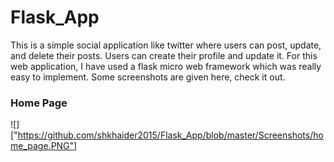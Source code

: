 # Flask_App

This is a simple social application like twitter where users can post, update, and delete their posts.
Users can create their profile and update it.
For this web application, I have used a flask micro web framework which was really easy to implement.
Some screenshots are given here, check it out.

### Home Page
![]["https://github.com/shkhaider2015/Flask_App/blob/master/Screenshots/home_page.PNG"]
